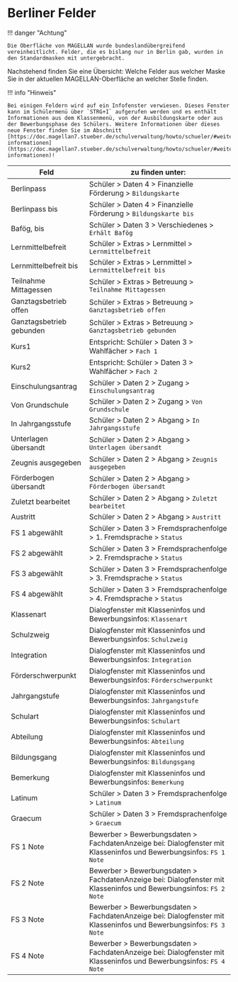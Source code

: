 # Berliner Felder

!!! danger "Achtung"

    Die Oberfläche von MAGELLAN wurde bundeslandübergreifend vereinheitlicht. Felder, die es bislang nur in Berlin gab, wurden in den Standardmasken mit untergebracht.

Nachstehend finden Sie eine Übersicht: Welche Felder aus welcher Maske Sie in der aktuellen MAGELLAN-Oberfläche an welcher Stelle finden.

!!! info "Hinweis"

    Bei einigen Feldern wird auf ein Infofenster verwiesen. Dieses Fenster kann im Schülermenü über `STRG+I` aufgerufen werden und es enthält Informationen aus dem Klassenmenü, von der Ausbildungskarte oder aus der Bewerbungsphase des Schülers. Weitere Informationen über dieses neue Fenster finden Sie im Abschnitt [https://doc.magellan7.stueber.de/schulverwaltung/howto/schueler/#weitere-informationen](https://doc.magellan7.stueber.de/schulverwaltung/howto/schueler/#weitere-informationen)!

Feld| zu finden unter:
--|--
Berlinpass|Schüler > Daten 4 > Finanzielle Förderung > `Bildungskarte`
Berlinpass bis|Schüler > Daten 4 > Finanzielle Förderung > `Bildungskarte bis`
Bafög, bis|Schüler > Daten 3 > Verschiedenes > `Erhält Bafög`
Lernmittelbefreit|Schüler > Extras > Lernmittel > `Lernmittelbefreit`
Lernmittelbefreit bis|Schüler > Extras > Lernmittel > `Lernmittelbefreit bis`
Teilnahme Mittagessen|Schüler > Extras > Betreuung > `Teilnahme Mittagessen`
Ganztagsbetrieb offen|Schüler > Extras > Betreuung > `Ganztagsbetrieb offen`
Ganztagsbetrieb gebunden|Schüler > Extras > Betreuung > `Ganztagsbetrieb gebunden`
Kurs1|Entspricht: Schüler > Daten 3 > Wahlfächer > `Fach 1`
Kurs2|Entspricht: Schüler > Daten 3 > Wahlfächer > `Fach 2`
Einschulungsantrag|Schüler > Daten 2 > Zugang > `Einschulungsantrag`
Von Grundschule|Schüler > Daten 2 > Zugang > `Von Grundschule`
In Jahrgangsstufe|Schüler > Daten 2 > Abgang > `In Jahrgangsstufe`
Unterlagen übersandt|Schüler > Daten 2 > Abgang > `Unterlagen übersandt`
Zeugnis ausgegeben|Schüler > Daten 2 > Abgang > `Zeugnis ausgegeben`
Förderbogen übersandt|Schüler > Daten 2 > Abgang > `Förderbogen übersandt`
Zuletzt bearbeitet|Schüler > Daten 2 > Abgang > `Zuletzt bearbeitet`
Austritt|Schüler > Daten 2 > Abgang > `Austritt`
FS 1 abgewählt|Schüler > Daten 3 > Fremdsprachenfolge > 1. Fremdsprache > `Status`
FS 2 abgewählt|Schüler > Daten 3 > Fremdsprachenfolge > 2. Fremdsprache > `Status`
FS 3 abgewählt|Schüler > Daten 3 > Fremdsprachenfolge > 3. Fremdsprache > `Status`
FS 4 abgewählt|Schüler > Daten 3 > Fremdsprachenfolge > 4. Fremdsprache > `Status`
Klassenart|Dialogfenster mit Klasseninfos und Bewerbungsinfos: `Klassenart`
Schulzweig|Dialogfenster mit Klasseninfos und Bewerbungsinfos: `Schulzweig`
Integration|Dialogfenster mit Klasseninfos und Bewerbungsinfos: `Integration`
Förderschwerpunkt|Dialogfenster mit Klasseninfos und Bewerbungsinfos: `Förderschwerpunkt`
Jahrgangstufe|Dialogfenster mit Klasseninfos und Bewerbungsinfos: `Jahrgangstufe`
Schulart|Dialogfenster mit Klasseninfos und Bewerbungsinfos: `Schulart`
Abteilung| Dialogfenster mit Klasseninfos und Bewerbungsinfos: `Abteilung`
Bildungsgang|Dialogfenster mit Klasseninfos und Bewerbungsinfos: `Bildungsgang`
Bemerkung|Dialogfenster mit Klasseninfos und Bewerbungsinfos: `Bemerkung`
Latinum|Schüler > Daten 3 > Fremdsprachenfolge > `Latinum`
Graecum|Schüler > Daten 3 > Fremdsprachenfolge > `Graecum`
FS 1 Note|Bewerber > Bewerbungsdaten > FachdatenAnzeige bei: Dialogfenster mit Klasseninfos und Bewerbungsinfos: `FS 1 Note`
FS 2 Note|Bewerber > Bewerbungsdaten > FachdatenAnzeige bei: Dialogfenster mit Klasseninfos und Bewerbungsinfos: `FS 2 Note`
FS 3 Note|Bewerber > Bewerbungsdaten > FachdatenAnzeige bei: Dialogfenster mit Klasseninfos und Bewerbungsinfos: `FS 3 Note`
FS 4 Note|Bewerber > Bewerbungsdaten > FachdatenAnzeige bei: Dialogfenster mit Klasseninfos und Bewerbungsinfos: `FS 4 Note`
